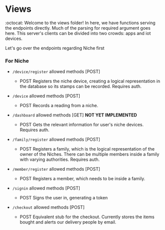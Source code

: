 # Views
:octocat:
Welcome to the views folder! In here, we have functions serving the endpoints directly. Much of the parsing for required argument goes here.
This server's clients can be divided into two crowds: apps and iot devices.

Let's go over the endpoints regarding Niche first
### For Niche
* `/device/register` allowed methods [POST]
    * POST 
        Registers the niche device, creating a logical representation in the database so its stamps can be recorded. Requires auth.

* `/device` allowed methods [POST]
    * POST
        Records a reading from a niche. 

* `/dashboard` allowed methods [GET]    **NOT YET IMPLEMENTED**
    * POST
        Gets the relevant information for user's niche devices. Requires auth.

* `/family/register` allowed methods [POST]
    * POST
        Registers a family, which is the logical representation of the owner of the Niches. There can be multiple members inside a family with varying authorities. Requires auth.

* `/member/register` allowed methods [POST]
    * POST
        Registers a member, which needs to be inside a family.
* `/signin` allowed methods [POST]
    * POST
        Signs the user in, generating a token
* `/checkout` allowed methods [POST]
    * POST
        Equivalent stub for the checkout. Currently stores the items bought and alerts our delivery people by email.
